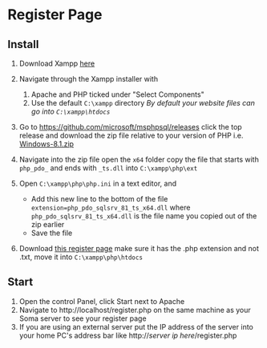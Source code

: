 # Register Page


## Install

1. Download Xampp [here](https://www.apachefriends.org/download.html)
2. Navigate through the Xampp installer with 
   1. Apache and PHP ticked under "Select Components"
   2. Use the default `C:\xampp` directory
   *By default your website files can go into `C:\xampp\htdocs`* 
3. Go to https://github.com/microsoft/msphpsql/releases click the top release and download the zip file relative to your version of PHP i.e. [Windows-8.1.zip](https://github.com/microsoft/msphpsql/releases/download/v5.10.1/Windows-8.1.zip)

4. Navigate into the zip file open the `x64` folder copy the file that starts with `php_pdo_` and ends with `_ts.dll` into `C:\xampp\php\ext`
5. Open `C:\xampp\php\php.ini` in a text editor, and 
   - Add this new line to the bottom of the file  `extension=php_pdo_sqlsrv_81_ts_x64.dll` where `php_pdo_sqlsrv_81_ts_x64.dll` is the file name you copied out of the zip earlier
   - Save the file
6. Download [this register page](https://raw.githubusercontent.com/soma-space/files/main/www/arcanine/register.php) make sure it has the .php extension and not .txt, move it into `C:\xampp\php\htdocs`


##  Start

1. Open the control Panel, click Start next to Apache
2. Navigate to http://localhost/register.php on the same machine as your Soma server to see your register page
3. If you are using an external server put the IP address of the server into your home PC's address bar like http://*server ip here*/register.php

   

